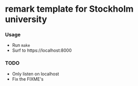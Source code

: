 # remark template for Stockholm university

### Usage

* Run `make`
* Surf to https://localhost:8000

### TODO
* Only listen on localhost
* Fix the FIXME's
